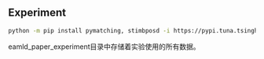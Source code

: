 ## Experiment

```bash
python -m pip install pymatching, stimbposd -i https://pypi.tuna.tsinghua.edu.cn/simple
```

eamld_paper_experiment目录中存储着实验使用的所有数据。

